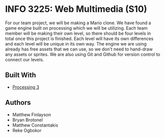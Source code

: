 # INFO 3225: Web Multimedia (S10)

For our team project, we will be making a Mario clone. We have found a game engine built on processing which we will be utilizing. Each team member will be making their own level, so  there should be four levels in total once this project is finished. Each level will have its own differences and each level will be unique in its own way.  The engine we are using already has free assets that we can use, so we don't need to hand-draw any assets or sprites. We are also using Git and Github for version control to connect our levels.

## Built With

- [Processing 3](https://processing.org)

## Authors

- Matthew Finlayson
- Bryan Brotonel
- Matthew Constantakis
- Reke Ogbokor